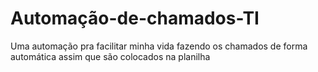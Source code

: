 # Automação-de-chamados-TI
Uma automação pra facilitar minha vida fazendo os chamados de forma automática assim que são colocados na planilha 

